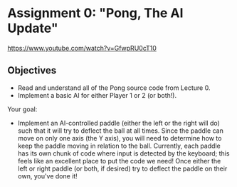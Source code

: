 # Assignment 0: "Pong, The AI Update"

https://www.youtube.com/watch?v=GfwpRU0cT10

## Objectives

* Read and understand all of the Pong source code from Lecture 0.
* Implement a basic AI for either Player 1 or 2 (or both!).

Your goal:

* Implement an AI-controlled paddle (either the left or the right will do) such that it will try to deflect
the ball at all times. Since the paddle can move on only one axis (the Y axis), you will need to determine how to
keep the paddle moving in relation to the ball. Currently, each paddle has its own chunk of code where input is
detected by the keyboard; this feels like an excellent place to put the code we need! Once either the left or right
paddle (or both, if desired) try to deflect the paddle on their own, you've done it!